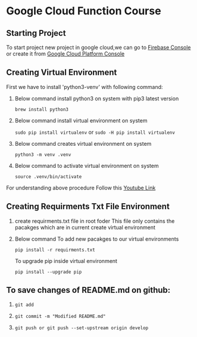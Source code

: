 # Google Cloud Function Course

## Starting Project

To start project new project in google cloud,we can go to [Firebase Console](https://console.firebase.google.com) or create it from [Google Cloud Platform Console](https://console.cloud.google.com)

## Creating Virtual Environment

First we have to install 'python3-venv' with following command:

1. Below command install python3 on system with pip3 latest version

   `brew install python3`

2. Below command install virtual environment on system

   `sudo pip install virtualenv`
   or
   `sudo -H pip install virtualenv`

3. Below command creates virtual environment on system

   `python3 -m venv .venv`

4. Below command to activate virtual environment on system

   `source .venv/bin/activate`

For understanding above procedure Follow this [Youtube Link](https://youtu.be/kz4gbWNO1cw)

## Creating Requirments Txt File Environment

1. create requirments.txt file in root foder
   This file only contains the pacakges which are in current create virtual environment
2. Below command To add new pacakges to our virtual environments

   `pip install -r requirments.txt`

   To upgrade pip inside virtual environment

   `pip install --upgrade pip`

## To save changes of README.md on github:

1. `git add`

2. `git commit -m "Modified README.md"`

3. `git push or git push --set-upstream origin develop`
